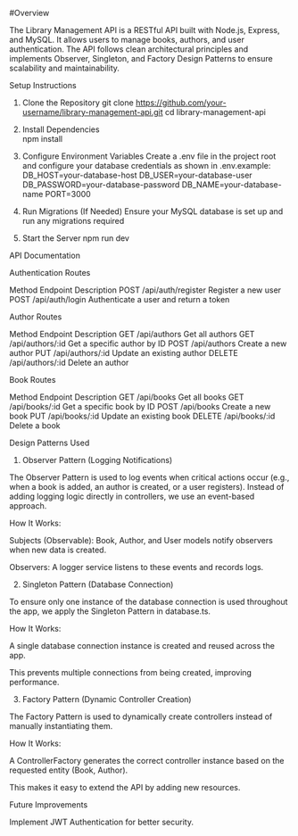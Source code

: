 #Overview

The Library Management API is a RESTful API built with Node.js, Express, and MySQL. It allows users to manage books, authors, and user authentication. The API follows clean architectural principles and implements Observer, Singleton, and Factory Design Patterns to ensure scalability and maintainability.


Setup Instructions
1. Clone the Repository
    git clone https://github.com/your-username/library-management-api.git
    cd library-management-api

2. Install Dependencies  
    npm install

3. Configure Environment Variables
    Create a .env file in the project root and configure your database credentials as shown in .env.example:
        DB_HOST=your-database-host
        DB_USER=your-database-user
        DB_PASSWORD=your-database-password
        DB_NAME=your-database-name
        PORT=3000    

4. Run Migrations (If Needed)
     Ensure your MySQL database is set up and run any migrations required     
 
5. Start the Server
    npm run dev



API Documentation

Authentication Routes

Method    Endpoint                 Description
POST      /api/auth/register       Register a new user
POST      /api/auth/login           Authenticate a user and return a token    

Author Routes

Method    Endpoint                  Description
GET       /api/authors              Get all authors
GET       /api/authors/:id          Get a specific author by ID
POST      /api/authors              Create a new author
PUT       /api/authors/:id          Update an existing author
DELETE    /api/authors/:id          Delete an author

Book Routes

Method    Endpoint                  Description
GET       /api/books                Get all books
GET       /api/books/:id            Get a specific book by ID
POST      /api/books                Create a new book
PUT       /api/books/:id            Update an existing book
DELETE    /api/books/:id            Delete a book



Design Patterns Used

1. Observer Pattern (Logging Notifications)

The Observer Pattern is used to log events when critical actions occur (e.g., when a book is added, an author is created, or a user registers). Instead of adding logging logic directly in controllers, we use an event-based approach.

How It Works:

Subjects (Observable): Book, Author, and User models notify observers when new data is created.

Observers: A logger service listens to these events and records logs.

2. Singleton Pattern (Database Connection)

To ensure only one instance of the database connection is used throughout the app, we apply the Singleton Pattern in database.ts.

How It Works:

A single database connection instance is created and reused across the app.

This prevents multiple connections from being created, improving performance.


3. Factory Pattern (Dynamic Controller Creation)

The Factory Pattern is used to dynamically create controllers instead of manually instantiating them.

How It Works:

A ControllerFactory generates the correct controller instance based on the requested entity (Book, Author).

This makes it easy to extend the API by adding new resources.


Future Improvements

Implement JWT Authentication for better security.
              
